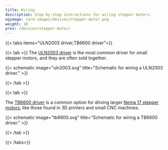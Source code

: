 ```yaml
---
title: Wiring
description: Step-by-step instructions for wiring stepper motors.
ogimage: card-images/devices/stepper-motor.png
weight: 10
prev: /devices/stepper-motor/
---
```


{{< tabs items="ULN2003 driver,TB6600 driver">}}

{{< tab >}}
The [ULN2003 driver](https://www.amazon.com/s?k=uln2003) is the most common driver for small stepper motors, and they are often sold together.

{{< schematic image="uln2003.svg" title="Schematic for wiring a ULN2003 driver." >}}

{{< /tab >}}

{{< tab >}}

The [TB6600 driver](https://www.amazon.com/s?k=tb6600) is a common option for driving larger [Nema 17 stepper motors](https://www.amazon.com/s?k=nema+17+stepper+motor), like those found in 3D printers and small CNC machines.

{{< schematic image="tb6600.svg" title="Schematic for wiring a TB6600 driver." >}}

{{< /tab >}}

{{< /tabs>}}
